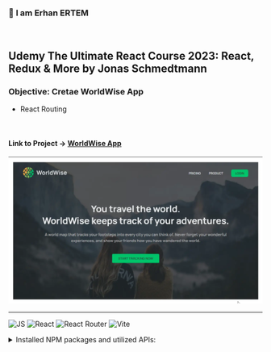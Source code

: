 ### 👋 **I am Erhan ERTEM**

&emsp;

## Udemy The Ultimate React Course 2023: React, Redux & More by Jonas Schmedtmann

### **Objective:** Cretae WorldWise App

- React Routing

&emsp;

#### Link to Project &rarr; [WorldWise App](https://app-worldwise-erhan-ertem.netlify.app/)

![Screenshot](screenshot.webp)

---

![JS](https://img.shields.io/badge/JavaScript-323330?style=for-the-badge&logo=javascript&logoColor=F7DF1E) ![React](https://img.shields.io/badge/React-20232A?style=for-the-badge&logo=react&logoColor=61DAFB) ![React Router](https://img.shields.io/badge/React_Router-CA4245?style=for-the-badge&logo=react-router&logoColor=white) ![Vite](https://img.shields.io/badge/Vite-B73BFE?style=for-the-badge&logo=vite&logoColor=FFD62E)

<details>
<summary>Installed NPM packages and utilized APIs:</summary>

| Package command                  | Package link | Description |
| -------------------------------- | ------------ | ----------- |
| npm create vite@latest           |              |             |
| npm i json-server                |              |             |
| npm i react-router-dom -D        |              |             |
| npm i eslint -D                  |              |             |
| npm i vite-plugin-eslint -D      |              |             |
| npm i eslint-config-react-app -D |              |             |

</details>

&emsp;
